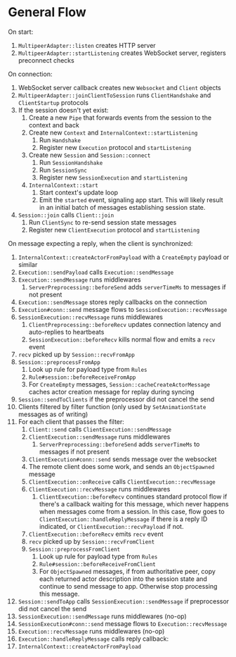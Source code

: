 General Flow
=============

On start:

1. `MultipeerAdapter::listen` creates HTTP server
2. `MultipeerAdapter::startListening` creates WebSocket server, registers preconnect checks

On connection:

1. WebSocket server callback creates new `Websocket` and `Client` objects
2. `MultipeerAdapter::joinClientToSession` runs `ClientHandshake` and `ClientStartup` protocols
3. If the session doesn't yet exist:
    1. Create a new `Pipe` that forwards events from the session to the context and back
    2. Create new `Context` and `InternalContext::startListening`
        1. Run `Handshake`
        2. Register new `Execution` protocol and `startListening`
    3. Create new `Session` and `Session::connect`
        1. Run `SessionHandshake`
        2. Run `SessionSync`
        3. Register new `SessionExecution` and `startListening`
    4. `InternalContext::start`
        1. Start context's update loop
        2. Emit the `started` event, signaling app start. This will likely result in an initial batch of messages establishing session state.
4. `Session::join` calls `Client::join`
    1. Run `ClientSync` to re-send session state messages
    2. Register new `ClientExecution` protocol and `startListening`

On message expecting a reply, when the client is synchronized:

1. `InternalContext::createActorFromPayload` with a `CreateEmpty` payload or similar
2. `Execution::sendPayload` calls `Execution::sendMessage`
3. `Execution::sendMessage` runs middlewares
    1. `ServerPreprocessing::beforeSend` adds `serverTimeMs` to messages if not present
4. `Execution::sendMessage` stores reply callbacks on the connection
5. `Execution#conn::send` message flows to `SessionExecution::recvMessage`
6. `SessionExecution::recvMessage` runs middlewares
    1. `ClientPreprocessing::beforeRecv` updates connection latency and auto-replies to heartbeats
    2. `SessionExecution::beforeRecv` kills normal flow and emits a `recv` event
7. `recv` picked up by `Session::recvFromApp`
8. `Session::preprocessFromApp`
    1. Look up rule for payload type from `Rules`
    2. `Rule#session::beforeReceiveFromApp`
    3. For `CreateEmpty` messages, `Session::cacheCreateActorMessage` caches actor creation message for replay during syncing
9. `Session::sendToClients` if the preprocessor did not cancel the send
10. Clients filtered by filter function (only used by `SetAnimationState` messages as of writing)
11. For each client that passes the filter:
    1. `Client::send` calls `ClientExecution::sendMessage`
    2. `ClientExecution::sendMessage` runs middlewares
        1. `ServerPreprocessing::beforeSend` adds `serverTimeMs` to messages if not present
    4. `ClientExecution#conn::send` sends message over the websocket
    5. The remote client does some work, and sends an `ObjectSpawned` message
    6. `ClientExecution::onReceive` calls `ClientExecution::recvMessage`
    7. `ClientExecution::recvMessage` runs middlewares
        1. `ClientExecution::beforeRecv` continues standard protocol flow if there's a callback waiting for this message, which never happens when messages come from a session. In this case, flow goes to `ClientExecution::handleReplyMessage` if there is a reply ID indicated, or `ClientExecution::recvPayload` if not.
    8. `ClientExecution::beforeRecv` emits `recv` event
    9. `recv` picked up by `Session::recvFromClient`
    10. `Session::preprocessFromClient`
        1. Look up rule for payload type from `Rules`
        2. `Rule#session::beforeReceiveFromClient`
        3. For `ObjectSpawned` messages, if from authoritative peer, copy each returned actor description into the session state and continue to send message to app. Otherwise stop processing this message.
12. `Session::sendToApp` calls `SessionExecution::sendMessage` if preprocessor did not cancel the send
13. `SessionExecution::sendMessage` runs middlewares (no-op)
14. `SessionExecution#conn::send` message flows to `Execution::recvMessage`
15. `Execution::recvMessage` runs middlewares (no-op)
16. `Execution::handleReplyMessage` calls reply callback:
17. `InternalContext::createActorFromPayload`
